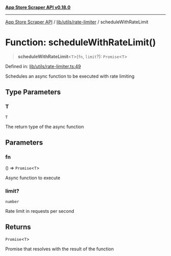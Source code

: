 [**App Store Scraper API v0.18.0**](../../../../README.md)

***

[App Store Scraper API](../../../../modules.md) / [lib/utils/rate-limiter](../README.md) / scheduleWithRateLimit

# Function: scheduleWithRateLimit()

> **scheduleWithRateLimit**\<`T`\>(`fn`, `limit`?): `Promise`\<`T`\>

Defined in: [lib/utils/rate-limiter.ts:49](https://github.com/facundoolano/app-store-scraper/blob/113d925388ad33c5af9077ca637c241f2bf7e574/lib/utils/rate-limiter.ts#L49)

Schedules an async function to be executed with rate limiting

## Type Parameters

### T

`T`

The return type of the async function

## Parameters

### fn

() => `Promise`\<`T`\>

Async function to execute

### limit?

`number`

Rate limit in requests per second

## Returns

`Promise`\<`T`\>

Promise that resolves with the result of the function
